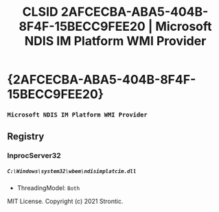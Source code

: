 ﻿---
title: "CLSID 2AFCECBA-ABA5-404B-8F4F-15BECC9FEE20 | Microsoft NDIS IM Platform WMI Provider"
excerpt: What is COM-Object CLSID 2AFCECBA-ABA5-404B-8F4F-15BECC9FEE20?
---

# {2AFCECBA-ABA5-404B-8F4F-15BECC9FEE20}

### `Microsoft NDIS IM Platform WMI Provider`

## Registry


### InprocServer32

##### `C:\Windows\system32\wbem\ndisimplatcim.dll`
* ThreadingModel: `Both`

MIT License. Copyright (c) 2021 Strontic.


